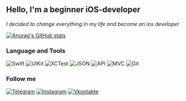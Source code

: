 ## **Hello, I'm a beginner iOS-developer**
*I decided to change everything in my life and become an ios developer*

[![Anurag's GitHub stats](https://github-readme-stats.vercel.app/api?username=VitKhryapin&hide=stars,issue&show_icons=true&theme=tokyonight)](https://github.com/anuraghazra/github-readme-stats)

### Language and Tools

![Swift](https://img.shields.io/badge/Swift-424242?style=for-the-badge&logo=swift)
![UIKit](https://img.shields.io/badge/UIKit-424242?style=for-the-badge&logo=UIKit)
![XCTest](https://img.shields.io/badge/XCTest-424242?style=for-the-badge&logo=XCTest)
![JSON](https://img.shields.io/badge/JSON-424242?style=for-the-badge&logo=JSON)
![API](https://img.shields.io/badge/API-424242?style=for-the-badge&logo=API)
![MVC](https://img.shields.io/badge/MVC-424242?style=for-the-badge&logo=MVC)
![Git](https://img.shields.io/badge/Git-424242?style=for-the-badge&logo=Git)

### Follow me
[![Telegram](https://img.shields.io/badge/Telegram-white?style=for-the-badge&logo=Telegram)](https://t.me/VitKhryapin)
[![Instagram](https://img.shields.io/badge/Instagram-white?style=for-the-badge&logo=Instagram)](https://www.instagram.com/khryapin)
[![Vkontakte](https://img.shields.io/badge/Vkontakte-white?style=for-the-badge&logo=Vk&logoColor=4f7DB3)](https://www.vk.com/hryapin)
